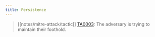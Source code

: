 ```yaml
---
title: Persistence
---
```


> [[notes/mitre-attack/tactic]] [TA0003](https://attack.mitre.org/tactics/TA0003/): The adversary is trying to maintain their foothold.